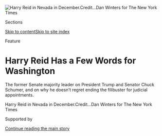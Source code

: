 <div id="app">

<div>

<div>

<div>

</div>

<div data-aria-hidden="false">

<div id="site-content" data-role="main">

<div>

<div class="css-1aor85t" style="opacity:0.000000001;z-index:-1;visibility:hidden">

<div class="css-1hqnpie">

<div class="css-epjblv">

<span class="css-z6pdnw">Harry Reid Has a Few Words for
Washington</span>

</div>

<div class="css-k008qs">

<div class="css-1iwv8en">

<span class="css-18z7m18"></span>

<div>

<div>

</div>

</div>

</div>

<span class="css-1n6z4y">https://nyti.ms/2RpFiwi</span>

<div class="css-1705lsu">

<div class="css-4xjgmj">

<div class="css-4skfbu" data-role="toolbar" data-aria-label="Social Media Share buttons, Save button, and Comments Panel with current comment count" data-testid="share-tools">

  - 
  - 
  - 
  - 
    
    <div class="css-6n7j50">
    
    </div>

  - 
  - 

</div>

</div>

</div>

</div>

</div>

</div>

<div class="css-11qgg8s">

</div>

<div id="fullBleedHeaderContent">

<div class="css-1mre5cn">

![<span class="css-i48y28 e13ogyst0" data-aria-hidden="true">Harry Reid
in Nevada in
December.</span><span class="css-ach9cc e1z0qqy90" itemprop="copyrightHolder"><span class="css-1ly73wi e1tej78p0">Credit...</span><span><span>Dan
Winters for The New York
Times</span></span></span>](https://static01.graylady3jvrrxbe.onion/images/2019/01/06/magazine/06mag-reid-image1/06mag-reid-image1-articleLarge-v4.jpg?quality=75&auto=webp&disable=upscale)

</div>

<div class="css-hy7cq4">

<div class="css-6cn7ki">

<div class="NYTAppHideMasthead css-1bcu9v6 e1suatyy0">

<div class="section css-1o1qe8k e1suatyy2">

<div class="css-cu5p7t er09x8g0">

<div class="css-6n7j50">

</div>

<span class="css-1dv1kvn">Sections</span>

[Skip to content](#site-content)[Skip to site index](#site-index)

</div>

<div class="css-10698na e1huz5gh0">

</div>

</div>

</div>

Feature

<div class="css-1sojcmr ehdk2mb0">

# Harry Reid Has a Few Words for Washington

</div>

The former Senate majority leader on President Trump and Senator Chuck
Schumer, and on why he doesn’t regret ending the filibuster for judicial
appointments.

</div>

</div>

<div class="css-nwzfg5 e1gnum310">

<span class="css-1f9pvn2 magazine">Harry Reid in Nevada in
December.</span><span class="css-ach9cc e1z0qqy90" itemprop="copyrightHolder"><span class="css-1ly73wi e1tej78p0">Credit...</span><span><span>Dan
Winters for The New York Times</span></span></span>

</div>

<div id="sponsor-wrapper" class="css-1hyfx7x">

<div id="sponsor-slug" class="css-19vbshk">

Supported by

</div>

[Continue reading the main
story](#after-sponsor)

<div id="sponsor" class="ad sponsor-wrapper" style="text-align:center;height:100%;display:block">

</div>

<div id="after-sponsor">

</div>

</div>

<div class="css-1fl1393 e1gnum311">

<div class="css-18e8msd">

<div class="css-vp77d3 epjyd6m0">

<div class="css-1baulvz">

By [<span class="css-1baulvz last-byline" itemprop="name">Mark
Leibovich</span>](https://www.nytimes3xbfgragh.onion/by/mark-leibovich)

</div>

</div>

  - Jan. 2,
    2019

  - 
    
    <div class="css-4xjgmj">
    
    <div class="css-d8bdto" data-role="toolbar" data-aria-label="Social Media Share buttons, Save button, and Comments Panel with current comment count" data-testid="share-tools">
    
      - 
      - 
      - 
      - 
        
        <div class="css-6n7j50">
        
        </div>
    
      - 
      - 
    
    </div>
    
    </div>

</div>

</div>

</div>

<div class="section meteredContent css-1r7ky0e" name="articleBody" itemprop="articleBody">

<div class="css-1fanzo5 StoryBodyCompanionColumn">

<div class="css-53u6y8">

**<span class="css-ggqk20 ethc9we0">E</span>**arly on the afternoon of
Dec. 11, about an hour after an Oval Office meeting between President
Trump, the Senate minority leader Chuck Schumer and the incoming House
speaker Nancy Pelosi devolved on live TV into a shouting match — a
“tinkle contest with a skunk,” in Pelosi’s postgame grandiloquence — I
pulled up to a McMansion in a gated community outside Las Vegas. I
presented my ID and pre-issued bar-code pass to a security guard.
Another guard emerged from a sedan in the driveway, instructed me to
leave my rental car across the street and pointed me to the front door.

“I put this out here because I knew you were coming,” Harry Reid, the
former Senate leader, said, pointing to a large gold menorah on his
desk. It was not clear whether Reid had someone buy the menorah
especially for my visit or just keeps one lying around in case some
reporter of (nominal) Jewish identity happens to drop by around
Hanukkah. (Reid’s wife, Landra, was raised in a Jewish household in Los
Angeles before she and Reid converted to Mormonism together, after they
married.) Either way, Reid seemed both amused and pleased with himself,
as if he could see that I was not quite sure how to receive this
odd-duck gesture. During his time in office, he always got a kick out of
embracing the awkward panders of political life, even if — especially if
— they mocked the refinements of smoother politicians than him.

Reid, who is 79, does not have long to live. I hate to be so abrupt
about this, but Reid probably would not mind. In May, he went in for a
colonoscopy, the results of which caused concern among his doctors. This
led to an M.R.I. that turned up a lesion on Reid’s pancreas: cancer.
Reid’s subdued and slightly cold manner, and aggressive anticharisma,
have always made him an admirably blunt assessor of situations,
including, now, his own: “As soon as you discover you have something on
your pancreas, you’re dead.”

I had planned to visit Reid, who had not granted an interview since his
cancer diagnosis, in November, but he put me off, saying he felt too
weak. People close to him were saying that he had months left, if not
weeks. Valedictories were planned, and lifetime awards were bestowed.
Efforts were underway to rename the Las Vegas airport in his honor,
preferably before his own time of departure. Reid refuses to believe
that this honor will ever happen. “When I practiced law, I did a lot of
personal-injury work, and I never spent one penny until that check was
cashed,” he explained to me.

</div>

</div>

<div class="css-1fanzo5 StoryBodyCompanionColumn">

<div class="css-53u6y8">

When I went to see him in December, he was confined to a desk near the
front door of the house, unable to move without the aid of a walker that
rested behind him. Still, he looked better than I thought he would. The
last time I saw Reid, during the 2016 presidential campaign, he was
wearing dark glasses and was still bruised from a freakish
exercise-session mishap in early 2015, when an elastic band apparently
snapped and propelled him into some cabinets, breaking ribs and bones in
his face and blinding him in his right eye. The visible damage from this
incident had abated at last. Wearing a tan sweater over a dress shirt,
he looked about how he did a decade ago: roughly his current age, in
other words.

Reid’s health, even before the cancer diagnosis, was a factor in opting
not to seek re-election for a sixth Senate term in 2016. Over the last
few months, he has had chemotherapy and two back surgeries and has
suffered a range of other ordeals, some related to the accident, for
which Trump delighted in mocking him. “I think he should go back and
start working out again with his rubber workout pieces,” Trump said in
an interview with The Washington Post in September 2016.

In fairness, Reid had dismissed Trump as a “spoiled brat,” a “con man”
and a “human leech.” As Senate majority leader, Reid was essential to
passing President Barack Obama’s legislative agenda, but his dead-eyed
realism and morose tones always hung in contrast to the hope-and-change
intoxications of those years. His den is adorned with a bright painted
portrait of the Rev. Martin Luther King Jr. — one of his heroes, whose
view that “the arc of the moral universe is long, but it bends toward
justice” was often echoed by Obama. But Reid himself always seemed more
predisposed to believing that the arc of the universe bent toward an
ornery brawl.

Reid once called the Federal Reserve chairman Alan Greenspan a
“political hack,” Justice Clarence Thomas “an embarrassment” and
President George W. Bush a “loser” (for which he later apologized) and a
“liar” (for which he did not). In 2016, he dismissed Trump as “a big fat
guy” who “didn’t win many fights.” Reid himself was more than ready to
fight, and fight dirty: “I was always willing to do things that others
were not willing to do,” he told me.

During the 2012 presidential campaign, he claimed, with no proof, that
Mitt Romney had not paid any taxes over the past decade. Romney released
tax returns showing that he did. After the election, Reid told CNN by
way of self-justification, “Romney didn’t win, did he?” Reid took
rightful criticism over this. Still, in retrospect, there’s something
almost quaint about the outrage over the episode; Trump routinely
surpasses Reid’s unscrupulousness with a few tweets before breakfast.

</div>

</div>

<div class="css-1fanzo5 StoryBodyCompanionColumn">

<div class="css-53u6y8">

Leaving Washington on the eve of Trump’s takeover, Reid insisted that he
was happy to be escaping. Maybe, he allowed, it would have been
different if Hillary Clinton had won. But “with this, no,” he told New
York magazine at the time. “I’m not going to miss it.”

And yet, two years later, it was easy to sense him pining for not just
the political action but also the particular political action of Trump’s
Washington. “No one would enjoy the fight with Trump like Harry Reid
would,” said Senator Claire McCaskill, the Missouri Democrat who lost
her re-election race in November. The president “is an inherently weak
man,” she said. “Harry would smell the weakness and say, ‘Damn the
consequences.’ ”

In some ways, Washington, under Trump, has devolved into the feral state
that Reid, in his misanthropic heart, always knew it could become under
the right conditions. Politicians are always claiming to be eternal
optimists; Reid is no optimist. “I figure, if you’re pessimistic, you’re
never disappointed,” he told me.

**Reid has decided** to live out his last years in Henderson, a
fast-growing and transient Las Vegas suburb. His house is in the upscale
Anthem neighborhood: a fortified village of beige dwellings of various
sizes and otherwise indistinguishable appearances. There is a Witness
Protection Program vibe to the place, accentuated by the security
detail.

Reid attended high school in Henderson, hitchhiking 45 miles each way
from his hometown, Searchlight: a drive-through smudge of a town between
Las Vegas and Needles, Calif., which, in his youth, boasted at least a
half-dozen brothels and not a single church. His acidic outlook was
informed by his childhood, during which he endured extreme poverty and
dysfunction and substance abuse in his family. He took up boxing in high
school and put himself through George Washington University Law School
by working as a Capitol Police officer. Back in Nevada, he was schooled
in the piranha bowl of Las Vegas politics. This education included a
stint as Nevada’s gaming chairman in the 1970s, which placed him in the
cross hairs of the Las Vegas mob. (Some of the plot of the film “Casino”
was based loosely on Reid’s experiences.) There were numerous threats to
his life and at least one actual attempt (a bomb discovered under the
hood of his family car).

The former F.B.I. director James Comey, after he was fired by Trump,
compared Trump to the head of a mafia family, with its codes of silence
and loyalty, its fear-based leadership style and fealty to a single
godfather. “It’s not about anything else except the boss,” Comey said in
a recent interview at the 92nd Street Y in New York. Others have drawn
the same parallel, and I asked Reid if, given his unusually relevant
professional experience in this area, it rang true. Reid expelled a
quick and dismissive chuckle. “Organized crime is a business,” he told
me, “and they are really good with what they do. But they are better off
when things are predictable. In my opinion, they do not do well with
chaos. And that’s what we have going with Trump.”

Still, Reid added: “Trump is an interesting person. He is not immoral
but is amoral. Amoral is when you shoot someone in the head, it doesn’t
make a difference. No conscience.” There was a hint of grudging respect
in Reid’s tone, which he seemed to catch and correct. “I think he is
without question the worst president we’ve ever had,” he said. “We’ve
had some bad ones, and there’s not even a close second to him.” He
added: “He’ll lie. He’ll cheat. You can’t reason with him.” Once more, a
hint of wonder crept into his voice, as if he was describing a rogue
beast on the loose in a jungle that Reid knows well.

</div>

</div>

<div class="css-1fanzo5 StoryBodyCompanionColumn">

<div class="css-53u6y8">

The Trump era and Reid’s illness have occasioned an inevitable
reconsideration of Reid’s legacy and all its contradictions. The
Affordable Care Act, which Reid managed to navigate past the
oppositional tactics of his persistent nemesis, the Republican Senate
leader (and now majority leader), Mitch McConnell, has so far withstood
McConnell and Trump’s efforts to dismantle the legislation. Reid was
also prescient in urging the Obama administration and congressional
Republicans to go public about the investigation into Russian meddling
in the 2016 election; the letter that Republican leaders agreed to
co-sign weeks after they were briefed on the investigation did not
identify Russia by name. “They did nothing — or nothing that I’m aware
of,” Reid said.

But McConnell’s and Trump’s own most substantial accomplishment to date,
the appointment to the federal bench of an unprecedented number of
conservative judges, including two Supreme Court justices who might well
end up hearing a challenge to the Affordable Care Act, was made vastly
easier by Reid’s decision, in 2013, to get rid of the filibuster for
judicial appointments. Reid remains unrepentant about this. “They can
say what they want,” he told me. “We had over 100 judges that we
couldn’t get approved, so I had no choice. Either Obama’s presidency
would be a joke or Obama’s presidency would be one of fruition.”

Still, a certain nostalgia for the Senate leader has set in among
Democrats, even those who had their disagreements with him. McCaskill
was critical of Reid during their tenure together and did not back him
for caucus leader in 2014. There are two major components of a Senate
leader’s job, she said. “One is to make the trains run on time and
getting things done that his caucus believes in,” McCaskill told me.
“But the trains need to be bright and shiny while they’re running,”
she added, referring to the communication and messaging part of the job
that she said Reid was less well suited to.

McCaskill told Reid at the time that she did not plan to vote for him
and explained her reasons to him. He replied that she was the only one
of his nonsupporters who had the nerve to tell him directly. “Oh, no,
why would I?” Reid told me when I asked him if he felt betrayed. “And I
won, didn’t I?”

Reid’s successor is Chuck Schumer, his former caucus deputy who
engineered much of the Senate Democrats’ communications and campaign
strategy during Reid’s tenure. They had been close during Reid’s 12
years as Democratic leader, Reid serving as the arid desert yin to
Schumer’s bombastic Brooklyn yang. When we spoke, Reid told me he did
not wish to be seen as second-guessing Schumer. “My personal feeling
should have nothing to do with it,” he said. But clearly Reid has more
than a few of those personal feelings. He has told confidants that he
felt Schumer was too eager to assume his job before Reid was ready to
leave. Reid has also criticized, privately, Schumer’s instinct for
accommodation with both McConnell and Trump.

In our conversation, Reid seemed incapable of not constantly reminding
me that he did not wish to talk about Schumer, as if this itself was
something he wanted me to emphasize. “I do not call Schumer,” he told
me. Then: “I call him once in a while — not weekly. Let’s say monthly I
may call him.” This sounded straightforward enough until he added: “I
talk to Nancy often. I love Nancy Pelosi. We did so many good things,
and we still talk about that.” And just the day before, he said, he
called Richard Durbin, the Illinois Democrat who, along with Schumer,
was Reid’s top lieutenant in the Senate and is now Schumer’s Democratic
whip. “We came to the House together in 1982,” Reid said of Durbin. “We
had wonderful conversations.” (Schumer declined to be interviewed; his
spokesman said in a statement that Schumer and Reid “have different
styles but they complemented each other well. They are still good
friends and talk regularly.”)

</div>

</div>

<div class="css-1fanzo5 StoryBodyCompanionColumn">

<div class="css-53u6y8">

In fairness, there’s little that any Democratic leader can do at a time
when the opposing party controls the presidency and both houses of
Congress, as Republicans did until this month. Durbin told me that he
has sat with Schumer and Trump together at the White House. “They are
discussing things at a New York level that most of us on the outside
don’t understand,” Durbin said. “With Chuck, it’s his grandfather who
had some business with Trump’s father or some darned thing. It’s a
totally different ballgame.”

I asked Durbin whether this approach had yielded any results. “The
obvious answer,” he conceded, “is it hasn’t worked very well so far.”

**<span class="css-ggqk20 ethc9we0">D</span>**avid Krone, Reid’s former
chief of staff, is of the view that leaving Washington saved Reid’s
life. “He wouldn’t be alive today if he had pancreatic cancer and he was
still the Senate leader,” he told me. “He would not have made it.”
Still, Krone said, “I think he misses it, definitely.”

When he was in Washington, Reid used to spend an inordinate amount of
time on the Senate floor. “I was always afraid that I would miss
something,” Reid used to say and told me again in Nevada. In retirement,
he said, “For me to sit here and say I don’t follow politics — you
wouldn’t believe me, O.K.?”

On the Friday afternoon before Christmas, just hours before the
government shut down over Trump’s demands for more funding for a border
wall, I called Reid to see how closely he was following this latest
brinkmanship. “Landra and I have been watching the news; we have it on
now,” Reid told me. The shutdown, he allowed, was “interesting.” Reid
takes an anthropological interest in the changes that Trump has wrought
on his old institution. “You can’t legislate when you have a chief
executive who’s weird, for lack of a better description,” he told me. He
said he could never understand how his former Senate colleague Jeff
Sessions allowed himself to be so abused and humiliated by the
president. “Why in the hell didn’t Sessions leave?” he said. “Same with
Kelly,” referring to the departing chief of staff, John Kelly. “I’d say,
‘Go screw yourself.’ I could not look my children in the eye.”

I asked him if he could identify at all with Trump’s dark worldview. “I
disagree that Trump is a pessimist,” Reid said, as if to allow him that
mantle would be paying him an undeserved compliment. “I think he’s a
person who is oblivious to the real world.”

One of Reid’s assets as a leader, when he was in office, was his
willingness to feed the egos of his colleagues before his own; he was
happy to yield credit, attention and TV appearances. Yet when I visited
Reid in Nevada, I detected a whiff of, if not neediness per se, maybe a
need to remind me that he has not been forgotten. He told me that he
received a lovely call that morning from Barbara Boxer, the former
Democratic senator from California. He gets calls from his former
colleagues all the time, he said, and they tell Reid he is missed. He
had a final conversation with John McCain over the summer, just before
McCain died, punctuated with “I love you”s.

</div>

</div>

<div class="css-1fanzo5 StoryBodyCompanionColumn">

<div class="css-53u6y8">

Reading Reid can be difficult. Is he playing a game or working an angle
or even laughing at a private joke he just told himself? When speaking
of his final goodbye with McCain, he broke into a strange little grin,
his lips pressed upward as if he could have been stifling either
amusement or tears. It occurred to me that Reid, typically as self-aware
as he is unsentimental, could have been engaged in a gentle playacting
of how two old Senate combatants of a fast-vanishing era are supposed to
say goodbye to each other for posterity.

Reid seemed to recognize my puzzlement and shrugged. “As has been
written since I left,” he told me, “I was kind of a strange guy.”

</div>

</div>

</div>

<div>

</div>

<div>

</div>

<div>

</div>

<div>

<div id="bottom-wrapper" class="css-1ede5it">

<div id="bottom-slug" class="css-l9onyx">

Advertisement

</div>

[Continue reading the main
story](#after-bottom)

<div id="bottom" class="ad bottom-wrapper" style="text-align:center;height:100%;display:block;min-height:90px">

</div>

<div id="after-bottom">

</div>

</div>

</div>

</div>

</div>

## Site Index

<div>

</div>

## Site Information Navigation

  - [© <span>2020</span> <span>The New York Times
    Company</span>](https://help.nytimes3xbfgragh.onion/hc/en-us/articles/115014792127-Copyright-notice)

<!-- end list -->

  - [NYTCo](https://www.nytco.com/)
  - [Contact
    Us](https://help.nytimes3xbfgragh.onion/hc/en-us/articles/115015385887-Contact-Us)
  - [Work with us](https://www.nytco.com/careers/)
  - [Advertise](https://nytmediakit.com/)
  - [T Brand Studio](http://www.tbrandstudio.com/)
  - [Your Ad
    Choices](https://www.nytimes3xbfgragh.onion/privacy/cookie-policy#how-do-i-manage-trackers)
  - [Privacy](https://www.nytimes3xbfgragh.onion/privacy)
  - [Terms of
    Service](https://help.nytimes3xbfgragh.onion/hc/en-us/articles/115014893428-Terms-of-service)
  - [Terms of
    Sale](https://help.nytimes3xbfgragh.onion/hc/en-us/articles/115014893968-Terms-of-sale)
  - [Site
    Map](https://spiderbites.nytimes3xbfgragh.onion)
  - [Help](https://help.nytimes3xbfgragh.onion/hc/en-us)
  - [Subscriptions](https://www.nytimes3xbfgragh.onion/subscription?campaignId=37WXW)

</div>

</div>

</div>

</div>
